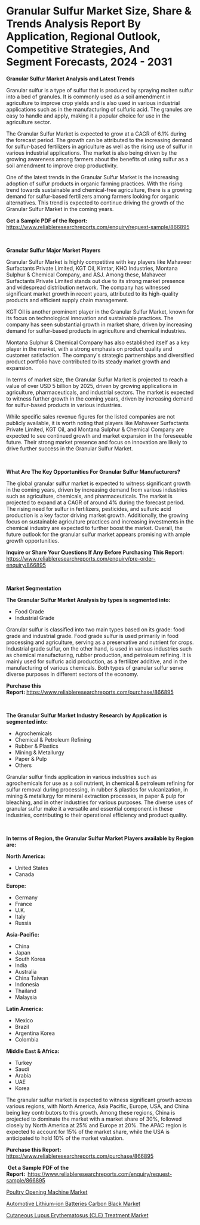 <p><h1>Granular Sulfur Market Size, Share & Trends Analysis Report By Application, Regional Outlook, Competitive Strategies, And Segment Forecasts, 2024 - 2031</h1></p><p><strong>Granular Sulfur Market Analysis and Latest Trends</strong></p>
<p><p>Granular sulfur is a type of sulfur that is produced by spraying molten sulfur into a bed of granules. It is commonly used as a soil amendment in agriculture to improve crop yields and is also used in various industrial applications such as in the manufacturing of sulfuric acid. The granules are easy to handle and apply, making it a popular choice for use in the agriculture sector.</p><p>The Granular Sulfur Market is expected to grow at a CAGR of 6.1% during the forecast period. The growth can be attributed to the increasing demand for sulfur-based fertilizers in agriculture as well as the rising use of sulfur in various industrial applications. The market is also being driven by the growing awareness among farmers about the benefits of using sulfur as a soil amendment to improve crop productivity.</p><p>One of the latest trends in the Granular Sulfur Market is the increasing adoption of sulfur products in organic farming practices. With the rising trend towards sustainable and chemical-free agriculture, there is a growing demand for sulfur-based fertilizers among farmers looking for organic alternatives. This trend is expected to continue driving the growth of the Granular Sulfur Market in the coming years.</p></p>
<p><strong>Get a Sample PDF of the Report:&nbsp;</strong> <a href="https://www.reliableresearchreports.com/enquiry/request-sample/866895">https://www.reliableresearchreports.com/enquiry/request-sample/866895</a></p>
<p>&nbsp;</p>
<p><strong>Granular Sulfur Major Market Players</strong></p>
<p><p>Granular Sulfur Market is highly competitive with key players like Mahaveer Surfactants Private Limited, KGT Oil, Kimtar, KHO Industries, Montana Sulphur & Chemical Company, and ASJ. Among these, Mahaveer Surfactants Private Limited stands out due to its strong market presence and widespread distribution network. The company has witnessed significant market growth in recent years, attributed to its high-quality products and efficient supply chain management.</p><p>KGT Oil is another prominent player in the Granular Sulfur Market, known for its focus on technological innovation and sustainable practices. The company has seen substantial growth in market share, driven by increasing demand for sulfur-based products in agriculture and chemical industries.</p><p>Montana Sulphur & Chemical Company has also established itself as a key player in the market, with a strong emphasis on product quality and customer satisfaction. The company's strategic partnerships and diversified product portfolio have contributed to its steady market growth and expansion.</p><p>In terms of market size, the Granular Sulfur Market is projected to reach a value of over USD 5 billion by 2025, driven by growing applications in agriculture, pharmaceuticals, and industrial sectors. The market is expected to witness further growth in the coming years, driven by increasing demand for sulfur-based products in various industries.</p><p>While specific sales revenue figures for the listed companies are not publicly available, it is worth noting that players like Mahaveer Surfactants Private Limited, KGT Oil, and Montana Sulphur & Chemical Company are expected to see continued growth and market expansion in the foreseeable future. Their strong market presence and focus on innovation are likely to drive further success in the Granular Sulfur Market.</p></p>
<p>&nbsp;</p>
<p><strong>What Are The Key Opportunities For Granular Sulfur Manufacturers?</strong></p>
<p><p>The global granular sulfur market is expected to witness significant growth in the coming years, driven by increasing demand from various industries such as agriculture, chemicals, and pharmaceuticals. The market is projected to expand at a CAGR of around 4% during the forecast period. The rising need for sulfur in fertilizers, pesticides, and sulfuric acid production is a key factor driving market growth. Additionally, the growing focus on sustainable agriculture practices and increasing investments in the chemical industry are expected to further boost the market. Overall, the future outlook for the granular sulfur market appears promising with ample growth opportunities.</p></p>
<p><strong>Inquire or Share Your Questions If Any Before Purchasing This Report:</strong> <a href="https://www.reliableresearchreports.com/enquiry/pre-order-enquiry/866895">https://www.reliableresearchreports.com/enquiry/pre-order-enquiry/866895</a></p>
<p>&nbsp;</p>
<p><strong>Market Segmentation</strong></p>
<p><strong>The Granular Sulfur Market Analysis by types is segmented into:</strong></p>
<p><ul><li>Food Grade</li><li>Industrial Grade</li></ul></p>
<p><p>Granular sulfur is classified into two main types based on its grade: food grade and industrial grade. Food grade sulfur is used primarily in food processing and agriculture, serving as a preservative and nutrient for crops. Industrial grade sulfur, on the other hand, is used in various industries such as chemical manufacturing, rubber production, and petroleum refining. It is mainly used for sulfuric acid production, as a fertilizer additive, and in the manufacturing of various chemicals. Both types of granular sulfur serve diverse purposes in different sectors of the economy.</p></p>
<p><strong>Purchase this Report:&nbsp;</strong><a href="https://www.reliableresearchreports.com/purchase/866895">https://www.reliableresearchreports.com/purchase/866895</a></p>
<p>&nbsp;</p>
<p><strong>The Granular Sulfur Market Industry Research by Application is segmented into:</strong></p>
<p><ul><li>Agrochemicals</li><li>Chemical & Petroleum Refining</li><li>Rubber & Plastics</li><li>Mining & Metallurgy</li><li>Paper & Pulp</li><li>Others</li></ul></p>
<p><p>Granular sulfur finds application in various industries such as agrochemicals for use as a soil nutrient, in chemical & petroleum refining for sulfur removal during processing, in rubber & plastics for vulcanization, in mining & metallurgy for mineral extraction processes, in paper & pulp for bleaching, and in other industries for various purposes. The diverse uses of granular sulfur make it a versatile and essential component in these industries, contributing to their operational efficiency and product quality.</p></p>
<p>&nbsp;</p>
<p><strong>In terms of Region, the Granular Sulfur Market Players available by Region are:</strong></p>
<p>
    <p> <strong> North America: </strong>
        <ul>
            <li>United States</li>
            <li>Canada</li>
        </ul>
        </p> 
    <p> <strong> Europe: </strong>
        <ul>
            <li>Germany</li>
            <li>France</li>
            <li>U.K.</li>
            <li>Italy</li>
            <li>Russia</li>
        </ul>
        </p> 
    <p> <strong> Asia-Pacific: </strong>
        <ul>
            <li>China</li>
            <li>Japan</li>
            <li>South Korea</li>
            <li>India</li>
            <li>Australia</li>
            <li>China Taiwan</li>
            <li>Indonesia</li>
            <li>Thailand</li>
            <li>Malaysia</li>
        </ul>
        </p> 
    <p> <strong> Latin America: </strong>
        <ul>
            <li>Mexico</li>
            <li>Brazil</li>
            <li>Argentina Korea</li>
            <li>Colombia</li>
        </ul>
        </p> 
    <p> <strong> Middle East & Africa: </strong>
        <ul>
            <li>Turkey</li>
            <li>Saudi</li>
            <li>Arabia</li>
            <li>UAE</li>
            <li>Korea</li>
        </ul>
    </p>
    </p>
<p><p>The granular sulfur market is expected to witness significant growth across various regions, with North America, Asia Pacific, Europe, USA, and China being key contributors to this growth. Among these regions, China is projected to dominate the market with a market share of 30%, followed closely by North America at 25% and Europe at 20%. The APAC region is expected to account for 15% of the market share, while the USA is anticipated to hold 10% of the market valuation.</p></p>
<p><strong>Purchase this Report: </strong><a href="https://www.reliableresearchreports.com/purchase/866895">https://www.reliableresearchreports.com/purchase/866895</a></p>
<p>&nbsp;<strong>Get a Sample PDF of the Report:&nbsp;&nbsp;</strong><a href="https://www.reliableresearchreports.com/enquiry/request-sample/866895">https://www.reliableresearchreports.com/enquiry/request-sample/866895</a></p>
<p><strong></strong></p>
<p><p><a href="https://view.publitas.com/reportprime-1/decoding-the-poultry-opening-machine-market-a-deep-dive-into-the-latest-market-trends-market-segmentation-and-competitive-analysis/">Poultry Opening Machine Market</a></p><p><a href="https://view.publitas.com/reportprime-1/global-automotive-lithium-ion-batteries-carbon-black-market-by-types-applications-and-major-players-with-regional-growth-rate-analysis-and-development-situation-from-2024-to-2031/">Automotive Lithium-ion Batteries Carbon Black Market</a></p><p><a href="https://view.publitas.com/reportprime-1/cutaneous-lupus-erythematosus-cle-treatment-market-size-and-growth-market-segmentation-regional-and-country-breakdowns-and-market-trends-for-period-from-2024-2031/">Cutaneous Lupus Erythematosus (CLE) Treatment Market</a></p></p>